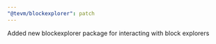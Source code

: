 ```yaml
---
"@tevm/blockexplorer": patch
---
```


Added new blockexplorer package for interacting with block explorers
